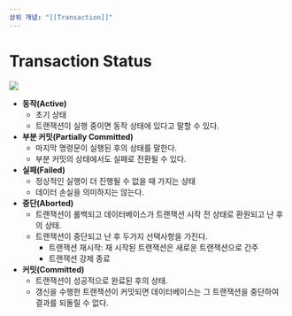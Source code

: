 ```yaml
---
상위 개념: "[[Transaction]]"
---
```

# Transaction Status


![](https://i.imgur.com/Qakj5nM.png)


* **동작(Active)**
	* 초기 상태
	* 트랜잭션이 실행 중이면 동작 상태에 있다고 말할 수 있다.
* **부분 커밋(Partially Committed)**
	* 마지막 명령문이 실행된 후의 상태를 말한다.
	* 부분 커밋의 상태에서도 실패로 전환될 수 있다.
* **실패(Failed)**
	* 정상적인 실행이 더 진행될 수 없을 때 가지는 상태
	* 데이터 손실을 의미하지는 않는다.
* **중단(Aborted)**
	* 트랜잭션이 롤백되고 데이터베이스가 트랜잭션 시작 전 상태로 환원되고 난 후의 상태. 
	* 트랜잭션이 중단되고 난 후 두가지 선택사항을 가진다.
		* 트랜잭션 재시작: 재 시작된 트랜잭션은 새로운 트랜잭션으로 간주
		* 트랜잭션 강제 종료
* **커밋(Committed)**
	* 트랜잭션이 성공적으로 완료된 후의 상태. 
	* 갱신을 수행한 트랜잭션이 커밋되면 데이터베이스는 그 트랜잭션을 중단하여 결과를 되돌릴 수 없다.